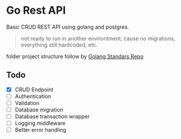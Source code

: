 # Go Rest API
Basic CRUD REST API using golang and postgres.

> not ready to run in another environtment, cause no migrations, everything still hardcoded, etc.

folder project structure follow by [Golang Standars Repo](https://github.com/golang-standars/project-layout)

## Todo
- [x] CRUD Endpoint
- [ ] Authentication
- [ ] Validation
- [ ] Database migration
- [ ] Database transaction wrapper
- [ ] Logging middleware
- [ ] Better error handling
